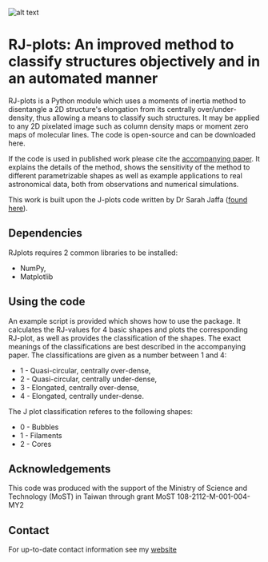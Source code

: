 ![alt text](https://github.com/SeamusClarke/RJplots/blob/main/Images/RJplots.png)

# RJ-plots: An improved method to classify structures objectively and in an automated manner

RJ-plots is a Python module which uses a moments of inertia method to disentangle a 2D structure's elongation from its centrally over/under-density, thus allowing a means to classify such structures. It may be applied to any 2D pixelated image such as column density maps or moment zero maps of molecular lines. The code is open-source and can be downloaded here.

If the code is used in published work please cite the [accompanying paper](https://ui.adsabs.harvard.edu/abs/2022MNRAS.516.2782C/abstract). It explains the details of the method, shows the sensitivity of the method to different parametrizable shapes as well as example applications to real astronomical data, both from observations and numerical simulations.

This work is built upon the J-plots code written by Dr Sarah Jaffa ([found here](https://github.com/SJaffa/Jplots)). 

## Dependencies 

RJplots requires 2 common libraries to be installed:

* NumPy,
* Matplotlib

## Using the code

An example script is provided which shows how to use the package. It calculates the RJ-values for 4 basic shapes and plots the corresponding RJ-plot, as well as provides the classification of the shapes. The exact meanings of the classifications are best described in the accompanying paper. The classifications are given as a number between 1 and 4:

* 1 - Quasi-circular, centrally over-dense,
* 2 - Quasi-circular, centrally under-dense,
* 3 - Elongated, centrally over-dense,
* 4 - Elongated, centrally under-dense.

The J plot classification referes to the following shapes:
* 0 - Bubbles
* 1 - Filaments
* 2 - Cores

## Acknowledgements 
This code was produced with the support of the Ministry of Science and Technology (MoST) in Taiwan through grant MoST 108-2112-M-001-004-MY2
## Contact

For up-to-date contact information see my [website](https://seamusclarke.github.io/#five)
